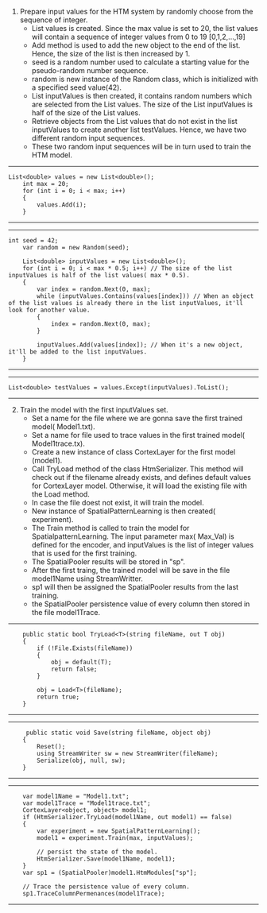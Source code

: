 1. Prepare input values for the HTM system by randomly choose from the sequence of integer.
	- List<double> values is created. Since the max value is set to 20, the list values will contain a sequence of integer values from 0 to 19 [0,1,2,...,19]
	- Add method is used to add the new object to the end of the list. Hence, the size of the list is then increased by 1. 
    - seed is a random number used to calculate a starting value for the pseudo-random number sequence.
	- random is new instance of the Random class, which is initialized with a specified seed value(42).
	- List<double> inputValues is then created, it contains random numbers which are selected from the List values. The size of the List inputValues is half of the size of the List values.
    - Retrieve objects from the List values that do not exist in the list inputValues to create another list testValues. Hence, we have two different random input sequences.
	- These two random input sequences will be in turn used to train the HTM model. 

--------------------------------------------------------------------------
	List<double> values = new List<double>();
        int max = 20;
        for (int i = 0; i < max; i++)
        {
            values.Add(i);
        }
--------------------------------------------------------------------------

--------------------------------------------------------------------------
	int seed = 42;
        var random = new Random(seed);

        List<double> inputValues = new List<double>();
        for (int i = 0; i < max * 0.5; i++) // The size of the list inputValues is half of the list values( max * 0.5). 
        {
            var index = random.Next(0, max);
            while (inputValues.Contains(values[index])) // When an object of the list values is already there in the list inputValues, it'll look for another value. 
            {
                index = random.Next(0, max);
            }

            inputValues.Add(values[index]); // When it's a new object, it'll be added to the list inputValues.
        }
----------------------------------------------------------------------------

----------------------------------------------------------------------------  
	List<double> testValues = values.Except(inputValues).ToList();
----------------------------------------------------------------------------


2. Train the model with the first inputValues set.
    - Set a name for the file where we are gonna save the first trained model( Model1.txt).
    - Set a name for file used to trace values in the first trained model( Model1trace.tx).
    - Create a new instance of class CortexLayer for the first model (model1).
    - Call TryLoad method of the class HtmSerializer. This method will check out if the filename already exists, and defines default values for CortexLayer model. Otherwise, it will load the existing file with the Load method.
    - In case the file doest not exist, it will train the model. 
    - New instance of SpatialPatternLearning is then created( experiment).
    - The Train method is called to train the model for SpatialpatternLearning. The input parameter max( Max_Val) is defined for the encoder, and inputValues is the list of integer values that is used for the first training.
    - The SpatialPooler results will be stored in "sp".
    - After the first traing, the trained model will be save in the file model1Name using StreamWritter.
    - sp1 will then be assigned the SpatialPooler results from the last training.
    - the SpatialPooler persistence value of every column then stored in the file model1Trace.
 -------------------------------------------------------------------------
        public static bool TryLoad<T>(string fileName, out T obj)
        {
            if (!File.Exists(fileName))
            {
                obj = default(T);
                return false;
            }

            obj = Load<T>(fileName);
            return true;
        }
 ---------------------------------------------------------------------------

 --------------------------------------------------------------------------------------
         public static void Save(string fileName, object obj)
        {
            Reset();
            using StreamWriter sw = new StreamWriter(fileName);
            Serialize(obj, null, sw);
        }
------------------------------------------------------------------------------------

 ---------------------------------------------------------------------------
        var model1Name = "Model1.txt";
        var model1Trace = "Model1trace.txt";
        CortexLayer<object, object> model1;
        if (HtmSerializer.TryLoad(model1Name, out model1) == false)
        {
            var experiment = new SpatialPatternLearning();
            model1 = experiment.Train(max, inputValues);

            // persist the state of the model.
            HtmSerializer.Save(model1Name, model1);
        }
        var sp1 = (SpatialPooler)model1.HtmModules["sp"];

        // Trace the persistence value of every column.
        sp1.TraceColumnPermenances(model1Trace);
------------------------------------------------------------------------------








